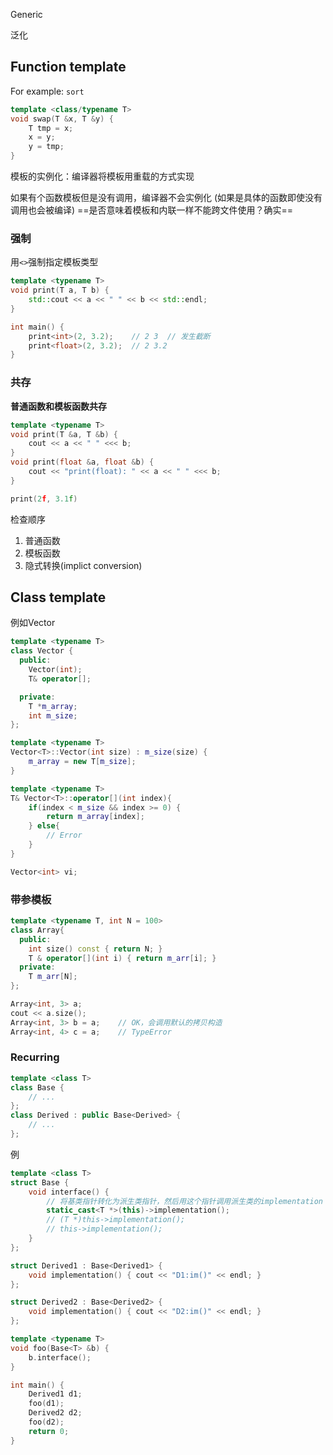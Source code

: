 Generic

泛化

## Function template

For example: `sort`

```cpp
template <class/typename T>
void swap(T &x, T &y) {
    T tmp = x;
    x = y;
    y = tmp;
}
```

模板的实例化：编译器将模板用重载的方式实现

如果有个函数模板但是没有调用，编译器不会实例化 (如果是具体的函数即使没有调用也会被编译) ==是否意味着模板和内联一样不能跨文件使用？确实==



### 强制

用`<>`强制指定模板类型

```cpp
template <typename T>
void print(T a, T b) {
    std::cout << a << " " << b << std::endl;
}

int main() {
    print<int>(2, 3.2);    // 2 3  // 发生截断
    print<float>(2, 3.2);  // 2 3.2
}
```



### 共存

**普通函数和模板函数共存**

```cpp
template <typename T>
void print(T &a, T &b) {
    cout << a << " " <<< b;
}
void print(float &a, float &b) {
    cout << "print(float): " << a << " " <<< b;
}

print(2f, 3.1f)
```

检查顺序

1. 普通函数
2. 模板函数
3. 隐式转换(implict conversion)

## Class template

例如Vector

```cpp
template <typename T>
class Vector {
  public:
    Vector(int);
    T& operator[];

  private:
    T *m_array;
    int m_size;
};

template <typename T>
Vector<T>::Vector(int size) : m_size(size) {
    m_array = new T[m_size];
}

template <typename T>
T& Vector<T>::operator[](int index){
    if(index < m_size && index >= 0) {
        return m_array[index];
    } else{
        // Error
    }
}

Vector<int> vi;
```



### 带参模板

```cpp
template <typename T, int N = 100>
class Array{
  public:
    int size() const { return N; }
    T & operator[](int i) { return m_arr[i]; }
  private:
    T m_arr[N];
};

Array<int, 3> a;
cout << a.size();
Array<int, 3> b = a;	// OK，会调用默认的拷贝构造
Array<int, 4> c = a;	// TypeError

```

### Recurring

```cpp
template <class T>
class Base {
    // ...
};
class Derived : public Base<Derived> {
    // ...
};
```

例

```cpp
template <class T>
struct Base {
    void interface() {
        // 将基类指针转化为派生类指针，然后用这个指针调用派生类的implementation
        static_cast<T *>(this)->implementation();
        // (T *)this->implementation();
        // this->implementation();
    }
};

struct Derived1 : Base<Derived1> {
    void implementation() { cout << "D1:im()" << endl; }
};

struct Derived2 : Base<Derived2> {
    void implementation() { cout << "D2:im()" << endl; }
};

template <typename T>
void foo(Base<T> &b) {
    b.interface();
}

int main() {
    Derived1 d1;
    foo(d1);
    Derived2 d2;
    foo(d2);
    return 0;
}
```

